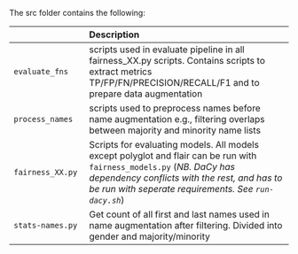 The src folder contains the following: 

| <div style="width:120px"></div>| Description |
|---------|:-----------|
| ```evaluate_fns``` | scripts used in evaluate pipeline in all fairness_XX.py scripts. Contains scripts to extract metrics TP/FP/FN/PRECISION/RECALL/F1 and to prepare data augmentation |
| ```process_names``` | scripts used to preprocess names before name augmentation e.g., filtering overlaps between majority and minority name lists|
| ```fairness_XX.py```  | Scripts for evaluating models. All models except polyglot and flair can be run with ```fairness_models.py``` (*NB. DaCy has dependency conflicts with the rest, and has to be run with seperate requirements. See ```run-dacy.sh```*) 
| ```stats-names.py``` | Get count of all first and last names used in name augmentation after filtering. Divided into gender and majority/minority |